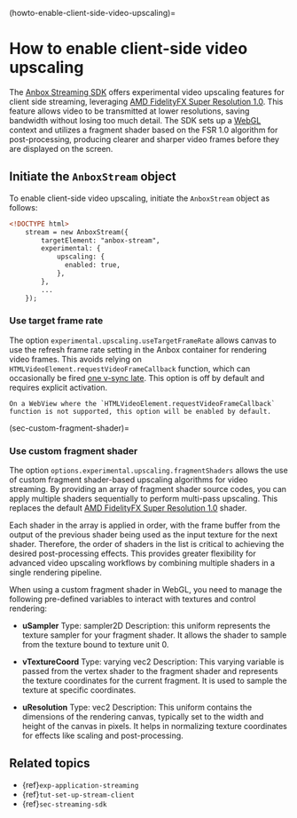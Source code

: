 (howto-enable-client-side-video-upscaling)=
# How to enable client-side video upscaling

The [Anbox Streaming SDK](https://github.com/canonical/anbox-streaming-sdk) offers experimental video upscaling features for client side streaming, leveraging [AMD FidelityFX Super Resolution 1.0](https://gpuopen.com/fidelityfx-superresolution/). This feature allows video to be transmitted at lower resolutions, saving bandwidth without losing too much detail. The SDK sets up a [WebGL](https://developer.mozilla.org/en-US/docs/Web/API/WebGL_API/Tutorial/Getting_started_with_WebGL) context and utilizes a fragment shader based on the FSR 1.0 algorithm for post-processing, producing clearer and sharper video frames before they are displayed on the screen.

## Initiate the `AnboxStream` object

To enable client-side video upscaling, initiate the `AnboxStream` object as follows:

```html
<!DOCTYPE html>
    stream = new AnboxStream({
        targetElement: "anbox-stream",
        experimental: {
            upscaling: {
              enabled: true,
            },
        },
        ...
    });
```

### Use target frame rate

The option `experimental.upscaling.useTargetFrameRate` allows canvas to use the refresh frame rate setting in the Anbox container for rendering video frames. This avoids relying on `HTMLVideoElement.requestVideoFrameCallback` function, which can occasionally be fired [one v-sync late](https://wicg.github.io/video-rvfc/#introduction). This option is off by default and requires explicit activation.

```{note}
On a WebView where the `HTMLVideoElement.requestVideoFrameCallback` function is not supported, this option will be enabled by default.
```

(sec-custom-fragment-shader)=
### Use custom fragment shader

The option `options.experimental.upscaling.fragmentShaders` allows the use of custom fragment shader-based upscaling algorithms for video streaming. By providing an array of fragment shader source codes, you can apply multiple shaders sequentially to perform multi-pass upscaling. This replaces the default [AMD FidelityFX Super Resolution 1.0](https://gpuopen.com/fidelityfx-superresolution/) shader.

Each shader in the array is applied in order, with the frame buffer from the output of the previous shader being used as the input texture for the next shader. Therefore, the order of shaders in the list is critical to achieving the desired post-processing effects. This provides greater flexibility for advanced video upscaling workflows by combining multiple shaders in a single rendering pipeline.

When using a custom fragment shader in WebGL, you need to manage the following pre-defined variables to interact with textures and control rendering:

- **uSampler**
  Type: sampler2D
  Description: this uniform represents the texture sampler for your fragment shader. It allows the shader to sample from the texture bound to texture unit 0.

- **vTextureCoord**
  Type: varying vec2
  Description: This varying variable is passed from the vertex shader to the fragment shader and represents the texture coordinates for the current fragment. It is used to sample the texture at specific coordinates.

- **uResolution**
  Type: vec2
  Description: This uniform contains the dimensions of the rendering canvas, typically set to the width and height of the canvas in pixels. It helps in normalizing texture coordinates for effects like scaling and post-processing.

## Related topics

* {ref}`exp-application-streaming`
* {ref}`tut-set-up-stream-client`
* {ref}`sec-streaming-sdk`
